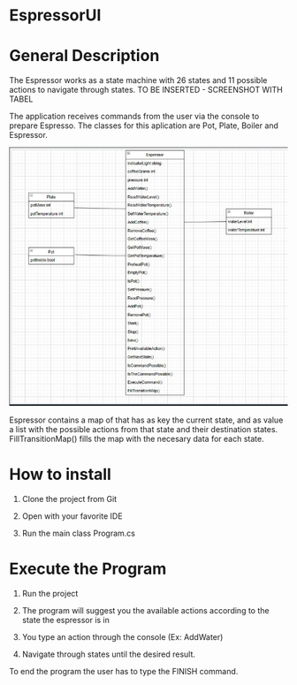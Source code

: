 # EspressorUI

# General Description

The Espressor works as a state machine with 26 states and 11 possible actions to navigate through states. TO BE INSERTED - SCREENSHOT WITH TABEL

The application receives commands from the user via the console to prepare Espresso. The classes for this aplication are Pot, Plate, Boiler and Espressor. 

![alt text](https://github.com/cipribzt/EspressorUI/blob/master/Class%20Diagram.jpg)

Espressor contains a map of that has as key the current state, and as value a list with the possible actions from that state and their destination states. FillTransitionMap()
fills the map with the necesary data for each state. 


# How to install

1. Clone the project from Git

2. Open with your favorite IDE

3. Run the main class Program.cs

# Execute the Program

1. Run the project

2. The program will suggest you the available actions according to the state the espressor is in

3. You type an action through the console (Ex: AddWater)

4. Navigate through states until the desired result. 

To end the program the user has to type the FINISH command. 
